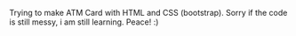 Trying to make ATM Card with HTML and CSS (bootstrap). Sorry if the code is still messy, i am still learning. Peace! :)
